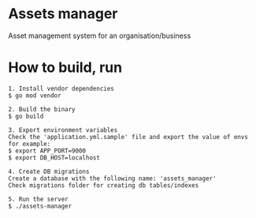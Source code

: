 # Assets manager
Asset management system for an organisation/business

# How to build, run
```
1. Install vendor dependencies
$ go mod vendor

2. Build the binary
$ go build

3. Export environment variables
Check the 'application.yml.sample' file and export the value of envs
for example:
$ export APP_PORT=9000
$ export DB_HOST=localhost

4. Create DB migrations
Create a database with the following name: 'assets_manager'
Check migrations folder for creating db tables/indexes

5. Run the server
$ ./assets-manager
```